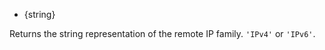 <!-- YAML
added: v0.11.4
-->

* {string}

Returns the string representation of the remote IP family. `'IPv4'` or `'IPv6'`.

